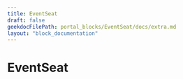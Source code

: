 ```yaml
---
title: EventSeat
draft: false
geekdocFilePath: portal_blocks/EventSeat/docs/extra.md
layout: "block_documentation"
---
```

# EventSeat